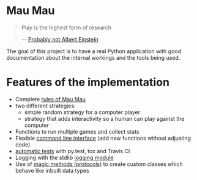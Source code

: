 # Mau Mau

> Play is the highest form of research

> -- [Probably not Albert Einstein](http://quoteinvestigator.com/2014/08/21/play-research/)


The goal of this project is to have a real Python application with good documentation about the internal workings and the tools being used.

# Features of the implementation

* Complete [rules of Mau Mau](guide/rules.md)
* two different strategies:
    * simple random strategy for a computer player
    * strategy that adds interactivity so a human can play against the computer
* Functions to run multiple games and collect stats
* Flexible [command line interface](https://github.com/obestwalter/mau-mau/blob/master/mau_mau/cli.py) (add new functions without adjusting code)
* [automatic tests](https://github.com/obestwalter/mau-mau/blob/master/tests/) with py.test, tox and Travis CI
* Logging with the stdlib [logging module](https://docs.python.org/3/library/logging.html)
* Use of [magic methods (protocols)](implementation/remarks.md#magic-methods-protocols) to create custom classes which behave like inbuilt data types
